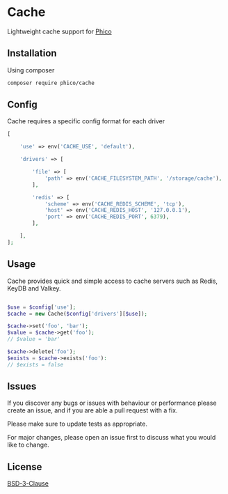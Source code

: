 # Cache

Lightweight cache support for [Phico](https://github.com/phico-php/phico)

## Installation

Using composer

```sh
composer require phico/cache
```

## Config

Cache requires a specific config format for each driver

```php
[

    'use' => env('CACHE_USE', 'default'),

    'drivers' => [

        'file' => [
            'path' => env('CACHE_FILESYSTEM_PATH', '/storage/cache'),
        ],

        'redis' => [
            'scheme' => env('CACHE_REDIS_SCHEME', 'tcp'),
            'host' => env('CACHE_REDIS_HOST', '127.0.0.1'),
            'port' => env('CACHE_REDIS_PORT', 6379),
        ],

    ],
];
```

## Usage

Cache provides quick and simple access to cache servers such as Redis, KeyDB and Valkey.

```php

$use = $config['use'];
$cache = new Cache($config['drivers'][$use]);

$cache->set('foo', 'bar');
$value = $cache->get('foo');
// $value = 'bar'

$cache->delete('foo');
$exists = $cache->exists('foo'):
// $exists = false
```

## Issues

If you discover any bugs or issues with behaviour or performance please create an issue, and if you are able a pull request with a fix.

Please make sure to update tests as appropriate.

For major changes, please open an issue first to discuss what you would like to change.

## License

[BSD-3-Clause](https://choosealicense.com/licenses/bsd-3-clause/)
